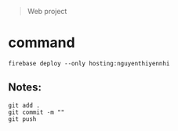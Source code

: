 > Web project

# command

```
firebase deploy --only hosting:nguyenthiyennhi
```

## Notes:
```
git add .
git commit -m ""
git push
```
